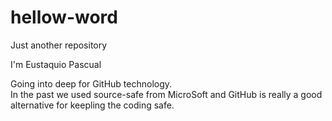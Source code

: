 # hellow-word
Just another repository

I'm Eustaquio Pascual

Going into deep for GitHub technology.  
In the past we used source-safe from MicroSoft and GitHub is really a good alternative 
for keepling the coding safe.

